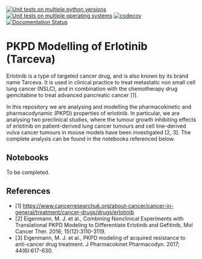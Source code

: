 [![Unit tests on multiple python versions](https://github.com/DavAug/erlotinib/workflows/Unit%20tests%20(python%20versions)/badge.svg)](https://github.com/DavAug/ErlotinibGefitinib/actions)
[![Unit tests on multiple operating systems](https://github.com/DavAug/erlotinib/workflows/Unit%20tests%20(OS%20versions)/badge.svg)](https://github.com/DavAug/ErlotinibGefitinib/actions)
[![codecov](https://codecov.io/gh/DavAug/erlotinib/branch/main/graph/badge.svg)](https://codecov.io/gh/DavAug/erlotinib)
[![Documentation Status](https://readthedocs.org/projects/erlotinib/badge/?version=latest)](https://erlotinib.readthedocs.io/en/latest/?badge=latest)

# PKPD Modelling of Erlotinib (Tarceva)

Erlotinib is a type of targeted cancer drug, and is also known by its brand name Tarceva. It is used in clinical practice to treat metastatic non small cell lung cancer (NSLC), and in combination with the chemotherapy drug gemcitabine to treat advanced pancreatic cancer [1].

In this repository we are analysing and modelling the pharmacokinetic and pharmacodynamic (PKPD) properties of erlotinib. In particular, we are analysing two preclinical studies, where the tumour growth inhibiting effects of erlotinib on patient-derived lung cancer tumours and cell line-derived vulva cancer tumours in mouse models have been investigated [2, 3]. The complete analysis can be found in the notebooks referenced below.

## Notebooks

To be completed.

## References

- <a> [1] </a> https://www.cancerresearchuk.org/about-cancer/cancer-in-general/treatment/cancer-drugs/drugs/erlotinib
- <a> [2] </a> Eigenmann, M. J. et al., Combining Nonclinical Experiments with Translational PKPD Modeling to Differentiate Erlotinib and Gefitinib, Mol Cancer Ther. 2016; 15(12):3110-3119.
- <a> [3] </a> Eigenmann, M. J. et al., PKPD modeling of acquired resistance to anti-cancer drug treatment. J Pharmacokinet Pharmacodyn. 2017; 44(6):617-630.
